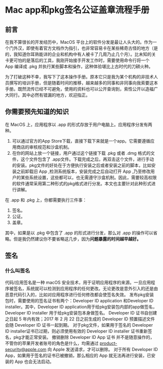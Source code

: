 # Mac app和pkg签名公证盖章流程手册
## 前言
在我不算很长的开发经历中，MacOS 平台上的软件分发是最让人头大的。作为一个门外汉，即使有着官方文档作为指引，也非常容易卡在某些稀奇古怪的地方（是的，我知道你耳熟能详的企业和机构中有人被卡了几周乃止几个月）。比未知的关卡更可怕的是落后的工具，我刚开始接手开发工作时，需要使用命令行将一个 App 编译成 .pkg 并执行某些脚本和操作，这种体验堪比上古时代的刀耕火种。

为了打破这种不幸，我写下了这本操作手册。原本它只是我为某个机构的非技术人员撰写的培训手册，但是随着时间的推移，越来越多的同事和非同事向我索要这本手册。既然流传已经不可避免，使用的资料也可以公开查询到，索性公开以造福广大同行。其中必然有错漏的地方，欢迎指正。

## 你需要预先知道的知识
在 MacOS 上，应用程序以 .app 的形式存放于用户电脑上。应用程序分发有两种。
1. 可以通过官方的App Store下载，直接下载下来就是一个app。它需要遵循应用商店的审核规范和沙盒机制。
2. 在你的网站上放一个链接，用户通过这个链接下载 .pkg 或者 .dmg 格式的文件，这个文件包含了 .app文件。下载完成之后，再双击这个文件，进行手动的安装。pkg文件的好处在于方便执行安装之后或者安装之前的脚本，比如安装之前卸载旧 App ,检测系统版本，安装完成之后自动打开 App ,乃至修改用户的某些系统设置，这些都可以，也无需遵守沙盒机制。因此，需要较高权限的软件通常采用第二种形式的pkg格式进行分发。本文也主要针对此种形式进行讲解。

在 .app 和 .pkg 上，你都需要执行三件事：
1. 签名。
2. 公证。
3. 盖章。

其中，如果是以 .pkg 中包含了 .app 的形式进行分发，那么对 .app 的操作可以省略。但是我仍然建议你不要省略这几步，因为**问题暴露的时间越早越好。**

## 签名

### 什么叫签名

代码/应用签名是一种 macOS 安全技术，用于证明应用程序的来源。一旦应用程序被签名，系统就可以检测到应用程序的任何更改。无论更改是意外引入的还是由恶意代码引入的，比如对应用程序进行任何修改都会使签名失效。
发布pkg安装包时，需要使用的签名证书有两个：Developer ID application 和Developer ID installer。其中，Developer ID application用于给pkg安装包内部的app做签名， Developer ID installer 用于给pkg安装包本身做签名。
Developer ID 证书自创建之日起 5 年内有效；2017 年 2 月 22 日之前生成的 Developer ID 预置描述文件会随 Developer ID 证书一起到期。
对于pkg文件，如果用于签名的 Developer ID installer证书已过期，则必须使用有效的 Developer ID installer 证书重新签名，pkg才能正常安装。
撤销删除 Developer ID App 证书 并不是随意操作的，不管你的苹果开发者账号的角色是什么，均需通过 product-security@apple.com 向 Apple 发送请求，才可以删除。
对于所有 Developer ID App，如果用于签名的证书已被撤销，那么相应的 App 就无法再进行安装，已安装的 App 也会无法启动。

